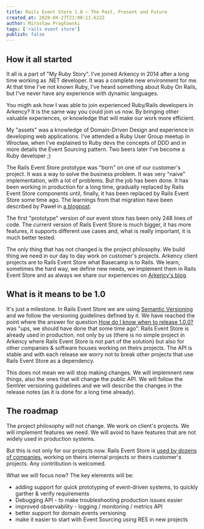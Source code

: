 ```yaml
---
title: Rails Event Store 1.0 — The Past, Present and Future
created_at: 2020-04-27T21:08:11.622Z
author: Mirosław Pragłowski
tags: ['rails event store']
publish: false
---
```


## How it all started

It all is a part of "My Ruby Story". I've joined Arkency in 2014 after a long time working as .NET developer.
It was a complete new environment for me. At that time I've not known Ruby, I've heard something about Ruby On Rails,
but I've never have any experience with dynamic languages.

You migth ask how I was able to join experienced Ruby/Rails developers in Arkency?
It is the same way you could join us now. By bringing other valuable experiences,
or knowledge that will make our work more efficient.

My "assets" was a knowledge of Domain-Driven Design and experience in developing web applications.
I've attended a Ruby User Group meetup in Wrocław, when I've explained to Ruby devs the concepts
of DDD and in more details the Event Sourcing pattern. Two beers later I've become a Ruby developer ;)


The Rails Event Store prototype was "born" on one of our customer's project. It was a way to solve the
business problem. It was very "naive" implementation, with a lot of problems. But the job has been done.
It has been working in production for a long time, gradually replaced by Rails Event Store components until,
finally, it has been replaced by Rails Event Store some time ago. The learnings from that migration have been
described by Paweł in [a blogpost](https://blog.arkency.com/how-to-migrate-large-database-tables-without-a-headache/).


The first "prototype" version of our event store has been only 248 lines of code.
The current version of Rails Event Store is much bigger, it has more features, it supports different
use cases and, what is really important, it is much better tested.


The only thing that has not changed is the project philosophy. We build thing we need in our day to day work
on customer's projects. Arkency client projects are to Rails Event Store what Basecamp is to Rails.
We learn, sometimes the hard way, we define new needs, we implement them in Rails Event Store and
as always we share our experiences on [Arkency's blog](https://blog.arkency.com/tags/rails-event-store/).


## What is it means to be 1.0

It's just a milestone. In Rails Event Store we are using [Semantic Versioning](https://semver.org/spec/v2.0.0.html) and
we follow the versioning guidelines defined by it. We have reached the point where the answer for question
[How do I know when to release 1.0.0?](https://semver.org/spec/v2.0.0.html#how-do-i-know-when-to-release-100)
was "ups, we should have done that some time ago". Rails Event Store is already used in production, not only by us
(there is no simple project in Arkency where Rails Event Store is not part of the solution) but also for other
companies & software houses working on theirs projects. The API is stable and with each release we worry not to
break other projects that use Rails Event Store as a dependency.


This does not mean we will stop making changes. We will implemnent new things, also the ones
that will change the public API. We will follow the SemVer versioning guidelines and we will
describe the changes in the release notes (as it is done for a long time already).


## The roadmap

The project philosophy will not change. We work on client's projects. We will implement features we need.
We will avoid to have features that are not widely used in production systems.

But this is not only for our projects now. Rails Event Store is [used by dozens of companies](https://railseventstore.org/),
working on theirs internal projects or theirs customer's projects. Any contribution is welcomed.


What we will focus now? The key elements will be:

* adding support for quick prototyping of event-driven systems, to quickly garther & verify requirements
* Debugging API - to make troubleshooting production issues easier
* improved observability - logging / monitoring / metrics API
* better support for domain events versioning
* make it easier to start with Event Sourcing using RES in new projects

